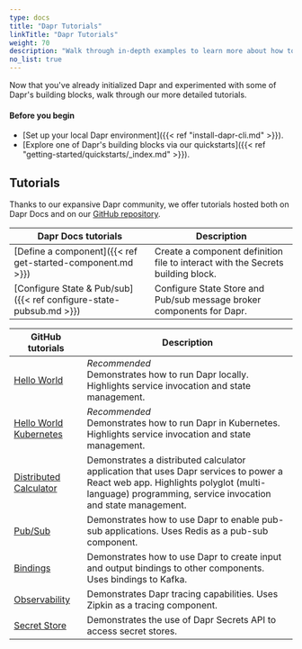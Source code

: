 ```yaml
---
type: docs
title: "Dapr Tutorials"
linkTitle: "Dapr Tutorials"
weight: 70
description: "Walk through in-depth examples to learn more about how to work with Dapr concepts"
no_list: true
---
```


Now that you've already initialized Dapr and experimented with some of Dapr's building blocks, walk through our more detailed tutorials.

#### Before you begin

- [Set up your local Dapr environment]({{< ref "install-dapr-cli.md" >}}).
- [Explore one of Dapr's building blocks via our quickstarts]({{< ref "getting-started/quickstarts/_index.md" >}}).

## Tutorials

Thanks to our expansive Dapr community, we offer tutorials hosted both on Dapr Docs and on our [GitHub repository](https://github.com/dapr/quickstarts).

| Dapr Docs tutorials               | Description                                                                                                                                                                                    |
|--------------------------|------------------------------------------------------------------------------------------------------------------------------------------------------------------------------------------------|
| [Define a component]({{< ref get-started-component.md >}})       | Create a component definition file to interact with the Secrets building block.
| [Configure State & Pub/sub]({{< ref configure-state-pubsub.md >}}) | Configure State Store and Pub/sub message broker components for Dapr.

| GitHub tutorials               | Description                                                                                                                                                                                    |
|--------------------------|------------------------------------------------------------------------------------------------------------------------------------------------------------------------------------------------|
| [Hello World](https://github.com/dapr/quickstarts/tree/master/tutorials/hello-world)            | *Recommended* <br> Demonstrates how to run Dapr locally. Highlights service invocation and state management.  |
| [Hello World Kubernetes](https://github.com/dapr/quickstarts/tree/master/tutorials/hello-kubernetes)       | *Recommended* <br> Demonstrates how to run Dapr in Kubernetes. Highlights service invocation and state management.  |
| [Distributed Calculator](https://github.com/dapr/quickstarts/tree/master/tutorials/distributed-calculator) | Demonstrates a distributed calculator application that uses Dapr services to power a React web app. Highlights polyglot (multi-language) programming, service invocation and state management. |
| [Pub/Sub](https://github.com/dapr/quickstarts/tree/master/tutorials/pub-sub)                | Demonstrates how to use Dapr to enable pub-sub applications. Uses Redis as a pub-sub component.  |
| [Bindings](https://github.com/dapr/quickstarts/tree/master/tutorials/bindings)            | Demonstrates how to use Dapr to create input and output bindings to other components. Uses bindings to Kafka.                                                                            |
| [Observability](https://github.com/dapr/quickstarts/tree/master/tutorials/observability) | Demonstrates Dapr tracing capabilities. Uses Zipkin as a tracing component. |
| [Secret Store](https://github.com/dapr/quickstarts/tree/master/tutorials/secretstore) | Demonstrates the use of Dapr Secrets API to access secret stores. |
